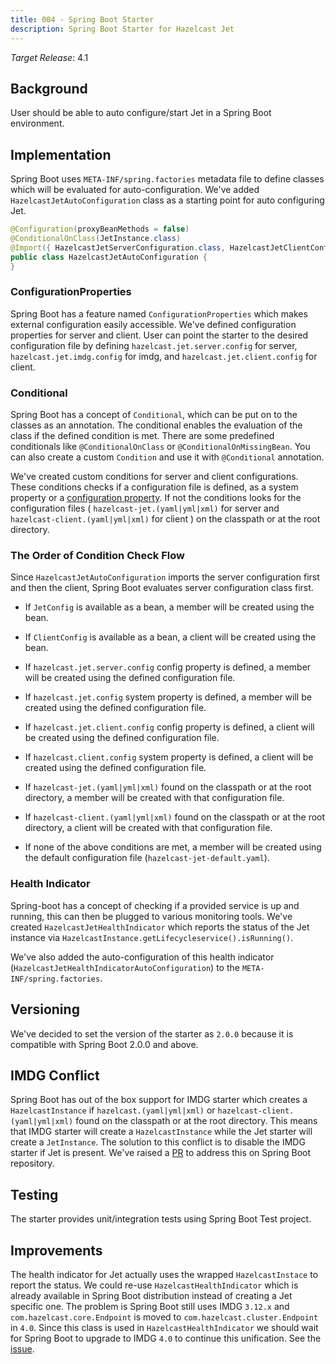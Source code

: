 ```yaml
---
title: 004 - Spring Boot Starter
description: Spring Boot Starter for Hazelcast Jet
---
```


*Target Release*: 4.1

## Background

User should be able to auto configure/start Jet in a Spring Boot
environment.

## Implementation

Spring Boot uses `META-INF/spring.factories` metadata file to define
classes which will be evaluated for auto-configuration. We've added
`HazelcastJetAutoConfiguration` class as a starting point for auto
configuring Jet.

```java
@Configuration(proxyBeanMethods = false)
@ConditionalOnClass(JetInstance.class)
@Import({ HazelcastJetServerConfiguration.class, HazelcastJetClientConfiguration.class })
public class HazelcastJetAutoConfiguration {
}
```

### ConfigurationProperties

Spring Boot has a feature named `ConfigurationProperties` which makes
external configuration easily accessible. We've defined configuration
properties for server and client. User can point the starter to the
desired configuration file by defining `hazelcast.jet.server.config`
for server, `hazelcast.jet.imdg.config` for imdg, and
`hazelcast.jet.client.config` for client.

### Conditional

Spring Boot has a concept of `Conditional`, which can be put on to the
classes as an annotation. The conditional enables the evaluation of the
class if the defined condition is met. There are some predefined
conditionals like `@ConditionalOnClass` or `@ConditionalOnMissingBean`.
You can also create a custom `Condition` and use it with `@Conditional`
annotation.

We've created custom conditions for server and client configurations.
These conditions checks if a configuration file is defined, as a system
property or a [configuration property](#configurationproperties). If
not the conditions looks for the configuration files
( `hazelcast-jet.(yaml|yml|xml)` for server and
`hazelcast-client.(yaml|yml|xml)` for client ) on the classpath or at
the root directory.

### The Order of Condition Check Flow

Since `HazelcastJetAutoConfiguration` imports the server configuration
first and then the client, Spring Boot evaluates server configuration
class first.

- If `JetConfig` is available as a bean, a member will be created using
  the bean.
  
- If `ClientConfig` is available as a bean, a client will be created
  using the bean.

- If `hazelcast.jet.server.config` config property is defined, a member
  will be created using the defined configuration file.

- If `hazelcast.jet.config` system property is defined, a member will
  be created using the defined configuration file.

- If `hazelcast.jet.client.config` config property is defined, a client
  will be created using the defined configuration file.

- If `hazelcast.client.config` system property is defined, a client
  will be created using the defined configuration file.

- If `hazelcast-jet.(yaml|yml|xml)` found on the classpath or at the
  root directory, a member will be created with that configuration file.

- If `hazelcast-client.(yaml|yml|xml)` found on the classpath or at the
  root directory, a client will be created with that configuration file.

- If none of the above conditions are met, a member will be  created
  using the default configuration file (`hazelcast-jet-default.yaml`).

### Health Indicator

Spring-boot has a concept of checking if a provided service is up and
running, this can then be plugged to various monitoring tools. We've
created `HazelcastJetHealthIndicator` which reports the status of the
Jet instance via `HazelcastInstance.getLifecycleservice().isRunning()`.

We've also added the auto-configuration of this health indicator
(`HazelcastJetHealthIndicatorAutoConfiguration`) to the
`META-INF/spring.factories`.

## Versioning

We've decided to set the version of the starter as `2.0.0` because it
is compatible with Spring Boot 2.0.0 and above.

## IMDG Conflict

Spring Boot has out of the box support for IMDG starter which creates a
`HazelcastInstance` if `hazelcast.(yaml|yml|xml)` or
`hazelcast-client.(yaml|yml|xml)` found on the classpath or at the root
directory. This means that IMDG starter will create a
`HazelcastInstance` while the Jet starter will create a `JetInstance`.
The solution to this conflict is to disable the IMDG starter if Jet is
present. We've raised a [PR](https://github.com/spring-projects/spring-boot/pull/20729)
to address this on Spring Boot repository.

## Testing

The starter provides unit/integration tests using Spring Boot Test
project.

## Improvements

The health indicator for Jet actually uses the wrapped
`HazelcastInstace` to report the status. We could re-use
`HazelcastHealthIndicator` which is already available in Spring Boot
distribution instead of creating a Jet specific one. The problem is
Spring Boot still uses IMDG `3.12.x` and `com.hazelcast.core.Endpoint`
is moved to `com.hazelcast.cluster.Endpoint` in `4.0`. Since this class
is used in `HazelcastHealthIndicator` we should wait for Spring Boot to
upgrade to IMDG `4.0` to continue this unification. See the
[issue](https://github.com/hazelcast/hazelcast-jet-contrib/issues/63).
